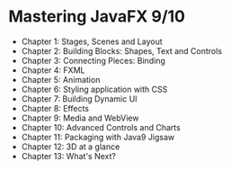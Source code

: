 # Mastering JavaFX 9/10

 * Chapter 1: Stages, Scenes and Layout 
 * Chapter 2: Building Blocks: Shapes, Text and Controls 
 * Chapter 3: Connecting Pieces: Binding 
 * Chapter 4: FXML 
 * Chapter 5: Animation 
 * Chapter 6: Styling application with CSS 
 * Chapter 7: Building Dynamic UI 
 * Chapter 8: Effects 
 * Chapter 9: Media and WebView 
 * Chapter 10: Advanced Controls and Charts 
 * Chapter 11: Packaging with Java9 Jigsaw 
 * Chapter 12: 3D at a glance 
 * Chapter 13: What's Next?
